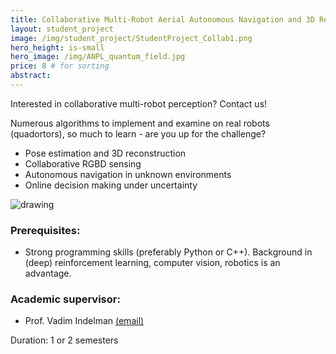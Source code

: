 ```yaml
---
title: Collaborative Multi-Robot Aerial Autonomous Navigation and 3D Reconstruction
layout: student_project
image: /img/student_project/StudentProject_Collab1.png
hero_height: is-small
hero_image: /img/ANPL_quantum_field.jpg 
price: 8 # for sorting 
abstract: 
---
```


Interested in collaborative multi-robot perception? Contact us!

Numerous algorithms to implement and examine on real robots
(quadortors), so much to learn - are you up for the challenge?

* Pose estimation and 3D reconstruction
* Collaborative RGBD sensing
* Autonomous navigation in unknown environments
* Online decision making under uncertainty

![drawing](/img/student_project/StudentProject_Collab2.png) 

### Prerequisites:
- Strong programming skills (preferably Python or C++). Background in (deep) reinforcement learning, computer vision, robotics is an advantage.

### Academic supervisor:
- Prof. Vadim Indelman [(email)](mailto:vadim.indelman@technion.ac.il)

Duration: 1 or 2 semesters
